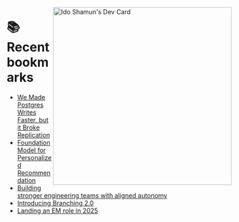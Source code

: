 <a href="https://app.daily.dev/idoshamun"><img src="https://api.daily.dev/devcards/v2/28849d86070e4c099c877ab6837c61f0.png?type=default&r=auy" align="right" width="400" alt="Ido Shamun's Dev Card"/></a>

# 📚 Recent bookmarks
<!-- BOOKMARKS:START -->
- [We Made Postgres Writes Faster, but it Broke Replication](https://app.daily.dev/posts/qGOLhdaq0?utm_source=rss&utm_medium=bookmarks&utm_campaign=28849d86070e4c099c877ab6837c61f0)
- [Foundation Model for Personalized Recommendation](https://app.daily.dev/posts/f4erqo0pt?utm_source=rss&utm_medium=bookmarks&utm_campaign=28849d86070e4c099c877ab6837c61f0)
- [Building stronger engineering teams with aligned autonomy](https://app.daily.dev/posts/j7cJAGo5l?utm_source=rss&utm_medium=bookmarks&utm_campaign=28849d86070e4c099c877ab6837c61f0)
- [Introducing Branching 2.0](https://app.daily.dev/posts/UqVz3YlFo?utm_source=rss&utm_medium=bookmarks&utm_campaign=28849d86070e4c099c877ab6837c61f0)
- [Landing an EM role in 2025](https://app.daily.dev/posts/qCJvKrtUM?utm_source=rss&utm_medium=bookmarks&utm_campaign=28849d86070e4c099c877ab6837c61f0)
<!-- BOOKMARKS:END -->
